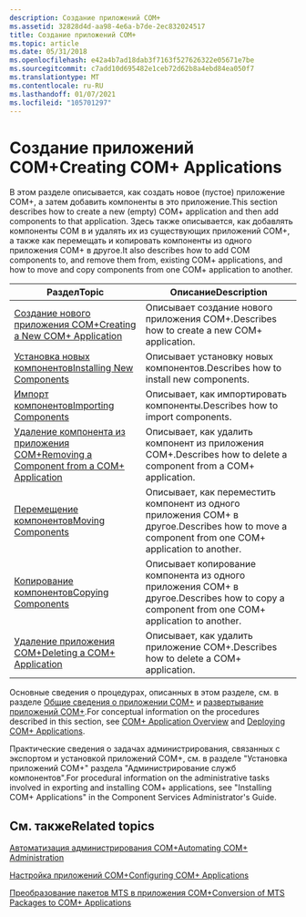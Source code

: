 ```yaml
---
description: Создание приложений COM+
ms.assetid: 32828d4d-aa98-4e6a-b7de-2ec832024517
title: Создание приложений COM+
ms.topic: article
ms.date: 05/31/2018
ms.openlocfilehash: e42a4b7ad18dab3f7163f527626322e05671e7be
ms.sourcegitcommit: c7add10d695482e1ceb72d62b8a4ebd84ea050f7
ms.translationtype: MT
ms.contentlocale: ru-RU
ms.lasthandoff: 01/07/2021
ms.locfileid: "105701297"
---
```

# <a name="creating-com-applications"></a><span data-ttu-id="5ccfe-103">Создание приложений COM+</span><span class="sxs-lookup"><span data-stu-id="5ccfe-103">Creating COM+ Applications</span></span>

<span data-ttu-id="5ccfe-104">В этом разделе описывается, как создать новое (пустое) приложение COM+, а затем добавить компоненты в это приложение.</span><span class="sxs-lookup"><span data-stu-id="5ccfe-104">This section describes how to create a new (empty) COM+ application and then add components to that application.</span></span> <span data-ttu-id="5ccfe-105">Здесь также описывается, как добавлять компоненты COM в и удалять их из существующих приложений COM+, а также как перемещать и копировать компоненты из одного приложения COM+ в другое.</span><span class="sxs-lookup"><span data-stu-id="5ccfe-105">It also describes how to add COM components to, and remove them from, existing COM+ applications, and how to move and copy components from one COM+ application to another.</span></span>



| <span data-ttu-id="5ccfe-106">Раздел</span><span class="sxs-lookup"><span data-stu-id="5ccfe-106">Topic</span></span>                                                                                                       | <span data-ttu-id="5ccfe-107">Описание</span><span class="sxs-lookup"><span data-stu-id="5ccfe-107">Description</span></span>                                                                        |
|-------------------------------------------------------------------------------------------------------------|------------------------------------------------------------------------------------|
| [<span data-ttu-id="5ccfe-108">Создание нового приложения COM+</span><span class="sxs-lookup"><span data-stu-id="5ccfe-108">Creating a New COM+ Application</span></span>](creating-a-new-com--application.md)<br/>                           | <span data-ttu-id="5ccfe-109">Описывает создание нового приложения COM+.</span><span class="sxs-lookup"><span data-stu-id="5ccfe-109">Describes how to create a new COM+ application.</span></span><br/>                         |
| [<span data-ttu-id="5ccfe-110">Установка новых компонентов</span><span class="sxs-lookup"><span data-stu-id="5ccfe-110">Installing New Components</span></span>](installing-new-components.md)<br/>                                       | <span data-ttu-id="5ccfe-111">Описывает установку новых компонентов.</span><span class="sxs-lookup"><span data-stu-id="5ccfe-111">Describes how to install new components.</span></span><br/>                                |
| [<span data-ttu-id="5ccfe-112">Импорт компонентов</span><span class="sxs-lookup"><span data-stu-id="5ccfe-112">Importing Components</span></span>](importing-components.md)<br/>                                                 | <span data-ttu-id="5ccfe-113">Описывает, как импортировать компоненты.</span><span class="sxs-lookup"><span data-stu-id="5ccfe-113">Describes how to import components.</span></span><br/>                                     |
| [<span data-ttu-id="5ccfe-114">Удаление компонента из приложения COM+</span><span class="sxs-lookup"><span data-stu-id="5ccfe-114">Removing a Component from a COM+ Application</span></span>](removing-a-component-from-a-com--application.md)<br/> | <span data-ttu-id="5ccfe-115">Описывает, как удалить компонент из приложения COM+.</span><span class="sxs-lookup"><span data-stu-id="5ccfe-115">Describes how to delete a component from a COM+ application.</span></span><br/>            |
| [<span data-ttu-id="5ccfe-116">Перемещение компонентов</span><span class="sxs-lookup"><span data-stu-id="5ccfe-116">Moving Components</span></span>](moving-components.md)<br/>                                                       | <span data-ttu-id="5ccfe-117">Описывает, как переместить компонент из одного приложения COM+ в другое.</span><span class="sxs-lookup"><span data-stu-id="5ccfe-117">Describes how to move a component from one COM+ application to another.</span></span><br/> |
| [<span data-ttu-id="5ccfe-118">Копирование компонентов</span><span class="sxs-lookup"><span data-stu-id="5ccfe-118">Copying Components</span></span>](copying-components.md)<br/>                                                     | <span data-ttu-id="5ccfe-119">Описывает копирование компонента из одного приложения COM+ в другое.</span><span class="sxs-lookup"><span data-stu-id="5ccfe-119">Describes how to copy a component from one COM+ application to another.</span></span><br/> |
| [<span data-ttu-id="5ccfe-120">Удаление приложения COM+</span><span class="sxs-lookup"><span data-stu-id="5ccfe-120">Deleting a COM+ Application</span></span>](deleting-a-com--application.md)<br/>                                   | <span data-ttu-id="5ccfe-121">Описывает, как удалить приложение COM+.</span><span class="sxs-lookup"><span data-stu-id="5ccfe-121">Describes how to delete a COM+ application.</span></span><br/>                             |



 

<span data-ttu-id="5ccfe-122">Основные сведения о процедурах, описанных в этом разделе, см. в разделе [Общие сведения о приложении COM+](com--application-overview.md) и [развертывание приложений COM+](deploying-com--applications.md).</span><span class="sxs-lookup"><span data-stu-id="5ccfe-122">For conceptual information on the procedures described in this section, see [COM+ Application Overview](com--application-overview.md) and [Deploying COM+ Applications](deploying-com--applications.md).</span></span>

<span data-ttu-id="5ccfe-123">Практические сведения о задачах администрирования, связанных с экспортом и установкой приложений COM+, см. в разделе "Установка приложений COM+" раздела "Администрирование служб компонентов".</span><span class="sxs-lookup"><span data-stu-id="5ccfe-123">For procedural information on the administrative tasks involved in exporting and installing COM+ applications, see "Installing COM+ Applications" in the Component Services Administrator's Guide.</span></span>

## <a name="related-topics"></a><span data-ttu-id="5ccfe-124">См. также</span><span class="sxs-lookup"><span data-stu-id="5ccfe-124">Related topics</span></span>

<dl> <dt>

[<span data-ttu-id="5ccfe-125">Автоматизация администрирования COM+</span><span class="sxs-lookup"><span data-stu-id="5ccfe-125">Automating COM+ Administration</span></span>](automating-com--administration.md)
</dt> <dt>

[<span data-ttu-id="5ccfe-126">Настройка приложений COM+</span><span class="sxs-lookup"><span data-stu-id="5ccfe-126">Configuring COM+ Applications</span></span>](configuring-com--applications.md)
</dt> <dt>

[<span data-ttu-id="5ccfe-127">Преобразование пакетов MTS в приложения COM+</span><span class="sxs-lookup"><span data-stu-id="5ccfe-127">Conversion of MTS Packages to COM+ Applications</span></span>](conversion-of-mts-packages-to-com--applications.md)
</dt> </dl>

 

 




